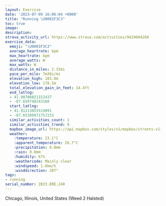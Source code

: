 ```yaml
---
layout: Exercise
date: '2023-07-09 16:06:04 +0000'
title: "Running \U0001F3C3"
toc: true
image:
description:
strava_activity_url: https://www.strava.com/activities/9419604268
exercise_data:
  emoji: "\U0001F3C3"
  average_heartrate: bpm
  max_heartrate: bpm
  average_watts: W
  max_watts: W
  distance_in_miles: 2.15mi
  pace_per_mile: 7m36s/mi
  elevation_high: 183.0m
  elevation_low: 178.5m
  total_elevation_gain_in_feet: 14.4ft
  end_latlng:
  - 41.90706021152437
  - -87.659748243168
  start_latlng:
  - 41.91213855519891
  - -87.65309971757233
  similar_activities_count: 1
  similar_activities_trend: 0
  mapbox_image_url: https://api.mapbox.com/styles/v1/mapbox/streets-v11/static/path-5+787af2-1.0(gux~Fhv~uOb%40%40h%40C%60CGLALEtGkFBA%3FD%5CHFA%5E%5DjOqLZYJQFO%40WAwCDsAKaM%3FsBEwE%40sBBIDAD%40Ne%40Ta%40t%40uD%5EuAXsADGL%3Fb%40DLDDF%40JC%60IFfFAfFBbDA%60EBnAAtAHlBDvCApEHrGF~R%3FfEFbJA%60BEf%40IRy%40v%40m%40p%40m%40j%40q%40%5Ci%40PgAHe%40F),pin-s-s+e5b22e(-87.65301,41.91076),pin-s-f+89ae00(-87.65947999999997,41.90541000000002)/auto/800x800?access_token=pk.eyJ1Ijoiam9zaGJlY2ttYW4iLCJhIjoiY205eWR2aDd1MWZ6djJrbXc4a3M0bWZleiJ9.XiG9OWkNcZk2QzjJbxLB4A
  weather:
    :temperature: 23.1°C
    :apparent_temperature: 26.7°C
    :precipitation: 0.0mm
    :rain: 0.0mm
    :humidity: 67%
    :weathercode: Mainly clear
    :windspeed: 1.6km/h
    :winddirection: 207°
tags:
- running
serial_number: 2023.ERE.240
---
```

Chicago, Illinois, United States (Weed 2 Halsted)
